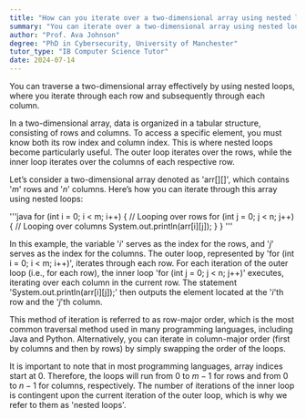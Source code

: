 ```yaml
---
title: "How can you iterate over a two-dimensional array using nested loops?"
summary: "You can iterate over a two-dimensional array using nested loops by looping through each row and then each column."
author: "Prof. Ava Johnson"
degree: "PhD in Cybersecurity, University of Manchester"
tutor_type: "IB Computer Science Tutor"
date: 2024-07-14
---
```


You can traverse a two-dimensional array effectively by using nested loops, where you iterate through each row and subsequently through each column.

In a two-dimensional array, data is organized in a tabular structure, consisting of rows and columns. To access a specific element, you must know both its row index and column index. This is where nested loops become particularly useful. The outer loop iterates over the rows, while the inner loop iterates over the columns of each respective row.

Let’s consider a two-dimensional array denoted as 'arr[][]', which contains '$m$' rows and '$n$' columns. Here’s how you can iterate through this array using nested loops:

'''java
for (int i = 0; i < m; i++) { // Looping over rows
    for (int j = 0; j < n; j++) { // Looping over columns
        System.out.println(arr[i][j]);
    }
}
'''

In this example, the variable '$i$' serves as the index for the rows, and '$j$' serves as the index for the columns. The outer loop, represented by 'for (int i = 0; i < m; i++)', iterates through each row. For each iteration of the outer loop (i.e., for each row), the inner loop 'for (int j = 0; j < n; j++)' executes, iterating over each column in the current row. The statement 'System.out.println(arr[i][j]);' then outputs the element located at the '$i$'th row and the '$j$'th column.

This method of iteration is referred to as row-major order, which is the most common traversal method used in many programming languages, including Java and Python. Alternatively, you can iterate in column-major order (first by columns and then by rows) by simply swapping the order of the loops.

It is important to note that in most programming languages, array indices start at $0$. Therefore, the loops will run from $0$ to $m-1$ for rows and from $0$ to $n-1$ for columns, respectively. The number of iterations of the inner loop is contingent upon the current iteration of the outer loop, which is why we refer to them as 'nested loops'.
    